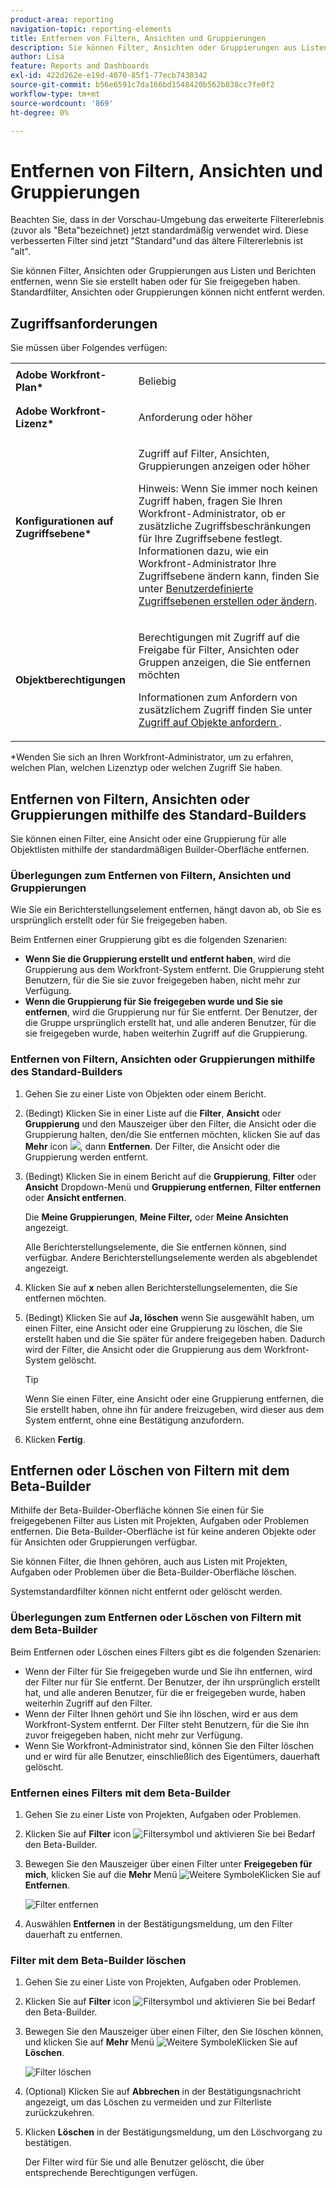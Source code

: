 ```yaml
---
product-area: reporting
navigation-topic: reporting-elements
title: Entfernen von Filtern, Ansichten und Gruppierungen
description: Sie können Filter, Ansichten oder Gruppierungen aus Listen und Berichten entfernen, wenn Sie sie erstellt haben oder für Sie freigegeben haben. Standardfilter, Ansichten oder Gruppierungen können nicht entfernt werden.
author: Lisa
feature: Reports and Dashboards
exl-id: 422d262e-e19d-4070-85f1-77ecb7430342
source-git-commit: b56e6591c7da166bd1548420b562b838cc7fe0f2
workflow-type: tm+mt
source-wordcount: '869'
ht-degree: 0%

---
```


# Entfernen von Filtern, Ansichten und Gruppierungen

<span class="preview">Beachten Sie, dass in der Vorschau-Umgebung das erweiterte Filtererlebnis (zuvor als &quot;Beta&quot;bezeichnet) jetzt standardmäßig verwendet wird. Diese verbesserten Filter sind jetzt &quot;Standard&quot;und das ältere Filtererlebnis ist &quot;alt&quot;.</span>

Sie können Filter, Ansichten oder Gruppierungen aus Listen und Berichten entfernen, wenn Sie sie erstellt haben oder für Sie freigegeben haben. Standardfilter, Ansichten oder Gruppierungen können nicht entfernt werden.

## Zugriffsanforderungen

Sie müssen über Folgendes verfügen:

<table style="table-layout:auto"> 
 <col> 
 </col> 
 <col> 
 </col> 
 <tbody> 
  <tr> 
   <td role="rowheader"><strong>Adobe Workfront-Plan*</strong></td> 
   <td> <p>Beliebig </p> </td> 
  </tr> 
  <tr> 
   <td role="rowheader"><strong>Adobe Workfront-Lizenz*</strong></td> 
   <td> <p>Anforderung oder höher</p> </td> 
  </tr> 
  <tr> 
   <td role="rowheader"><strong>Konfigurationen auf Zugriffsebene*</strong></td> 
   <td> <p>Zugriff auf Filter, Ansichten, Gruppierungen anzeigen oder höher</p> <p>Hinweis: Wenn Sie immer noch keinen Zugriff haben, fragen Sie Ihren Workfront-Administrator, ob er zusätzliche Zugriffsbeschränkungen für Ihre Zugriffsebene festlegt. Informationen dazu, wie ein Workfront-Administrator Ihre Zugriffsebene ändern kann, finden Sie unter <a href="../../../administration-and-setup/add-users/configure-and-grant-access/create-modify-access-levels.md" class="MCXref xref">Benutzerdefinierte Zugriffsebenen erstellen oder ändern</a>.</p> </td> 
  </tr> 
  <tr> 
   <td role="rowheader"><strong>Objektberechtigungen</strong></td> 
   <td> <p>Berechtigungen mit Zugriff auf die Freigabe für Filter, Ansichten oder Gruppen anzeigen, die Sie entfernen möchten</p> <p>Informationen zum Anfordern von zusätzlichem Zugriff finden Sie unter <a href="../../../workfront-basics/grant-and-request-access-to-objects/request-access.md" class="MCXref xref">Zugriff auf Objekte anfordern </a>.</p> </td> 
  </tr> 
 </tbody> 
</table>

&#42;Wenden Sie sich an Ihren Workfront-Administrator, um zu erfahren, welchen Plan, welchen Lizenztyp oder welchen Zugriff Sie haben.

## Entfernen von Filtern, Ansichten oder Gruppierungen mithilfe des Standard-Builders

Sie können einen Filter, eine Ansicht oder eine Gruppierung für alle Objektlisten mithilfe der standardmäßigen Builder-Oberfläche entfernen.

### Überlegungen zum Entfernen von Filtern, Ansichten und Gruppierungen

Wie Sie ein Berichterstellungselement entfernen, hängt davon ab, ob Sie es ursprünglich erstellt oder für Sie freigegeben haben.

Beim Entfernen einer Gruppierung gibt es die folgenden Szenarien:

* **Wenn Sie die Gruppierung erstellt und entfernt haben**, wird die Gruppierung aus dem Workfront-System entfernt. Die Gruppierung steht Benutzern, für die Sie sie zuvor freigegeben haben, nicht mehr zur Verfügung.
* **Wenn die Gruppierung für Sie freigegeben wurde und Sie sie entfernen**, wird die Gruppierung nur für Sie entfernt. Der Benutzer, der die Gruppe ursprünglich erstellt hat, und alle anderen Benutzer, für die sie freigegeben wurde, haben weiterhin Zugriff auf die Gruppierung.

### Entfernen von Filtern, Ansichten oder Gruppierungen mithilfe des Standard-Builders

1. Gehen Sie zu einer Liste von Objekten oder einem Bericht.
1. (Bedingt) Klicken Sie in einer Liste auf die **Filter**, **Ansicht** oder **Gruppierung** und den Mauszeiger über den Filter, die Ansicht oder die Gruppierung halten, den/die Sie entfernen möchten, klicken Sie auf das **Mehr** icon ![](assets/more-icon.png), dann **Entfernen**. Der Filter, die Ansicht oder die Gruppierung werden entfernt.
1. (Bedingt) Klicken Sie in einem Bericht auf die **Gruppierung**, **Filter** oder **Ansicht** Dropdown-Menü und **Gruppierung entfernen**, **Filter entfernen** oder **Ansicht entfernen**.

   Die **Meine Gruppierungen**, **Meine Filter,** oder **Meine Ansichten** angezeigt.

   Alle Berichterstellungselemente, die Sie entfernen können, sind verfügbar. Andere Berichterstellungselemente werden als abgeblendet angezeigt.

1. Klicken Sie auf **x** neben allen Berichterstellungselementen, die Sie entfernen möchten.
1. (Bedingt) Klicken Sie auf **Ja, löschen** wenn Sie ausgewählt haben, um einen Filter, eine Ansicht oder eine Gruppierung zu löschen, die Sie erstellt haben und die Sie später für andere freigegeben haben. Dadurch wird der Filter, die Ansicht oder die Gruppierung aus dem Workfront-System gelöscht.

   >[!TIP]
   >
   >Wenn Sie einen Filter, eine Ansicht oder eine Gruppierung entfernen, die Sie erstellt haben, ohne ihn für andere freizugeben, wird dieser aus dem System entfernt, ohne eine Bestätigung anzufordern.

1. Klicken **Fertig**.

## Entfernen oder Löschen von Filtern mit dem Beta-Builder

Mithilfe der Beta-Builder-Oberfläche können Sie einen für Sie freigegebenen Filter aus Listen mit Projekten, Aufgaben oder Problemen entfernen. Die Beta-Builder-Oberfläche ist für keine anderen Objekte oder für Ansichten oder Gruppierungen verfügbar.

Sie können Filter, die Ihnen gehören, auch aus Listen mit Projekten, Aufgaben oder Problemen über die Beta-Builder-Oberfläche löschen.

Systemstandardfilter können nicht entfernt oder gelöscht werden.

### Überlegungen zum Entfernen oder Löschen von Filtern mit dem Beta-Builder

Beim Entfernen oder Löschen eines Filters gibt es die folgenden Szenarien:

* Wenn der Filter für Sie freigegeben wurde und Sie ihn entfernen, wird der Filter nur für Sie entfernt. Der Benutzer, der ihn ursprünglich erstellt hat, und alle anderen Benutzer, für die er freigegeben wurde, haben weiterhin Zugriff auf den Filter.
* Wenn der Filter Ihnen gehört und Sie ihn löschen, wird er aus dem Workfront-System entfernt. Der Filter steht Benutzern, für die Sie ihn zuvor freigegeben haben, nicht mehr zur Verfügung.
* Wenn Sie Workfront-Administrator sind, können Sie den Filter löschen und er wird für alle Benutzer, einschließlich des Eigentümers, dauerhaft gelöscht.

### Entfernen eines Filters mit dem Beta-Builder

1. Gehen Sie zu einer Liste von Projekten, Aufgaben oder Problemen.
1. Klicken Sie auf **Filter** icon ![Filtersymbol](assets/filter-nwepng.png) und aktivieren Sie bei Bedarf den Beta-Builder.
1. Bewegen Sie den Mauszeiger über einen Filter unter **Freigegeben für mich**, klicken Sie auf die **Mehr** Menü ![Weitere Symbole](assets/more-icon-spectrum.png)Klicken Sie auf **Entfernen**.

   ![Filter entfernen](assets/new-filters-more-menu-remove-filter.png)

1. Auswählen **Entfernen** in der Bestätigungsmeldung, um den Filter dauerhaft zu entfernen.

### Filter mit dem Beta-Builder löschen

1. Gehen Sie zu einer Liste von Projekten, Aufgaben oder Problemen.
1. Klicken Sie auf **Filter** icon ![Filtersymbol](assets/filter-nwepng.png) und aktivieren Sie bei Bedarf den Beta-Builder.
1. Bewegen Sie den Mauszeiger über einen Filter, den Sie löschen können, und klicken Sie auf **Mehr** Menü ![Weitere Symbole](assets/more-icon-spectrum.png)Klicken Sie auf **Löschen**.

   ![Filter löschen](assets/new-filters-more-menu-options-with-delete.png)

1. (Optional) Klicken Sie auf **Abbrechen** in der Bestätigungsnachricht angezeigt, um das Löschen zu vermeiden und zur Filterliste zurückzukehren.
1. Klicken **Löschen** in der Bestätigungsmeldung, um den Löschvorgang zu bestätigen.

   Der Filter wird für Sie und alle Benutzer gelöscht, die über entsprechende Berechtigungen verfügen.

